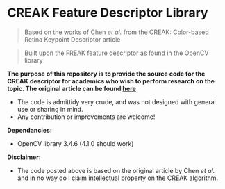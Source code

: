 # CREAK Feature Descriptor Library

> Based on the works of Chen *et al.* from the CREAK: Color-based Retina Keypoint Descriptor article

> Built upon the FREAK feature descriptor as found in the OpenCV library



**The purpose of this repository is to provide the source code for the CREAK descriptor for academics who wish to perform research on the topic. The original article can be found [here](https://pdfs.semanticscholar.org/c450/ffbc3b6844556d98a17e4ca5ade15c3f6a11.pdf)**
- The code is admittidy very crude, and was not designed with general use or sharing in mind.
- Any contribution or improvements are welcome!

**Dependancies:**
- OpenCV library 3.4.6 (4.1.0 should work)

**Disclaimer:**
- The code posted above is based on the original article by Chen *et al.* and in no way do I claim intellectual property on the CREAK algorithm.
